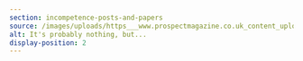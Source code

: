 ```yaml
---
section: incompetence-posts-and-papers
source: /images/uploads/https___www.prospectmagazine.co.uk_content_uploads_2017_05_nothingbut.webp
alt: It's probably nothing, but...
display-position: 2
---
```

